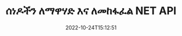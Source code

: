 ---
############################# Static ############################
layout: "product"
date: 2022-10-24T15:12:51
draft: false

product: "Merger"
product_tag: "merger"
platform: ".NET"
platform_tag: "net"

############################# Head ############################
head_title: "C# .NET ሰነድ ውህደት ኤፒአይ | ፒዲኤፍ ዎርድ ኤክሴል EPUBን ያዋህዱ እና ክፋይ"
head_description: "የሰነድ ገጾችን ከፒዲኤፍ፣ ማይክሮሶፍት ዎርድ፣ ኤክሴል፣ አቀራረቦች፣ ቪዚዮ እና የምስል ቅርጸቶች ለማጣመር፣ ለመከፋፈል፣ ለመለዋወጥ ወይም ለማስወገድ C# .NET ሰነድ ውህደት ኤፒአይ።"

############################# Header ############################
title: "ሰነዶችን ለማዋሃድ እና ለመከፋፈል NET API"
description: "በ NET አፕሊኬሽኖች ውስጥ ሰነዶችን፣ ስላይዶችን እና ንድፎችን ለማጣመር፣ ለመከፋፈል፣ ለመቀያየር፣ ለመቁረጥ ወይም ለማስወገድ API"
button:
    enable: true

############################# SubMenu ############################
submenu:
    enable: true
    
    left:
        img_alt: "GroupDocs.Merger for .NET"
        image: "https://www.groupdocs.cloud/templates/groupdocs/images/product-logos/groupdocs-merger-net.png"
        product: "GroupDocs.Merger"
        platform: ".NET"

    middle:
        button:
            # button loop
            - link: "#overview"
              text: "አጠቃላይ እይታ"

            # button loop
            - link: "#features"
              text: "ዋና መለያ ጸባያት"

            # button loop
            - link: "#support"
              text: "ድጋፍ"

            # button loop
            - link: "https://products.groupdocs.app/merger"
              text: "የቀጥታ ማሳያ"

            # button loop
            - link: "https://purchase.groupdocs.com/pricing/merger/net"
              text: "የዋጋ አሰጣጥ"

    right:
        link_download: "https://downloads.groupdocs.com/merger"
        link_learn: "https://docs.groupdocs.com/merger/net/"
        link_buy: "https://purchase.groupdocs.com"

############################# Overview ############################
overview:
    enable: true
    content: |
      GroupDocs.Merger ለ .NET፣ በ C#፣ ASP.NET እና በሌሎች .NET ቴክኖሎጂዎች ከፍተኛ ደረጃ ያላቸውን የንግድ መተግበሪያዎችን በፍጥነት እንድታዳብሩ ያግዝሃል። ጥቂት የኮድ መስመሮች ብቻ የእርስዎን .NET አፕሊኬሽኖች እንዲያዋህዱ፣ እንዲከፍሉ፣ እንዲያስተካክሉ፣ እንዲለዋወጡ፣ እንዲቆርጡ እና ነጠላ ገጽን ወይም የሰነድ ገጾችን፣ ስላይዶችን፣ ምስሎችን ወይም ንድፎችን እንዲያስወግዱ ያስችላቸዋል። የታወቁ እና የማይታወቁ የፋይል ቅርጸቶችን የይለፍ ቃል ጥበቃ በማቀናበር ወይም በማስወገድ እነዚህን ስራዎች ደህንነታቸው በተጠበቁ ፋይሎች ላይ ያከናውኑ።  

      GroupDocs.Merger ለ .NET በመጠቀም፣መቀላቀልን ማከናወን ይችላሉ፤ በነጠላ ሰነዶች ላይ መከፋፈል እና ሌሎች ተዛማጅ ስራዎች እንዲሁም የሰነዶች ስብስብ. እንደ Microsoft Word፣ Excel፣ PowerPoint፣ Visio፣ OpenDocument፣ PDF፣ XPS፣ TXT፣ CSV፣ eBook እና የምስል ፋይል ቅርጸቶች ያሉ ሁሉንም ታዋቂ ቅርጸቶች ፕሮግራማዊ በሆነ መንገድ ያስተካክሉ።
    tabs:
      enable: true
      
      ## TAB ONE ##
      tab_one:
        description: |
          የሚከተለው የ GroupDocs.Merger ለ .NET አጠቃላይ እይታ ነው፡-
      
        left:
          enable: true
          icon: "fab fa-html5"
          title: "የሰነድ ስራዎች"
          content: |
            * የገጽ ቅደም ተከተል ለውጥ
            * ገጾችን ያስወግዱ ወይም ይሰርዙ
            * ሰነድ ይከፋፍሉ ወይም ይሰብሩ
            * ማናቸውንም ሁለት ገጾች ይቀያይሩ ወይም ያጥፉ
            * ነጠላ ወይም ብዙ ገጾችን ይከርክሙ
            * ብዙ ሰነዶችን ይቀላቀሉ
        
        right:
          enable: true
          icon: "fab fa-html5"
          title: "የደህንነት ስራዎች"
          content: |
            * የሰነድ ደህንነትን ያዋቅሩ
            * የሰነድ ደህንነት ሁኔታን ያረጋግጡ
            * የሰነድ ይለፍ ቃል ያዘጋጁ
            * የሰነድ ይለፍ ቃል ያዘምኑ
            * የሰነድ ይለፍ ቃል ያስወግዱ
      
      ## TAB TWO ##
      tab_two:
        description: |
          GroupDocs.Merger ለ .NET የሚከተሉትን [የሰነድ ፋይል ቅርጸቶች](https://docs.groupdocs.com/merger/net/supported-document-formats/) ማዋሃድ ይደግፋል።

        left:
          enable: true
          table:
            # table loop
            - title: "ማይክሮሶፍት ኦፊስ"
              content: |
                * ** ቃል፡** DOC፣ DOCX፣ DOCM፣ DOT፣ DOTX፣ DOTM፣ RTF፣ TXT
                * ** Excel:** XLS፣ XLSX፣ XLSM፣ XLSB፣ XLTM፣ XLT፣ XLTM፣ XLTX፣ XLAM፣ SXC፣ የተመን ሉህML
                * **PowerPoint:** PPT፣ PPTX፣ PPS፣ PPSX፣ PPSM፣ POT፣ POTM፣ POTX፣ PPTM
                * **አንድ ማስታወሻ፡** አንድ

        right:
          enable: true
          table:
            # table loop
            - title: "ክፍት ሰነድ እና ሌሎች ቅርጸቶች"
              content: |
                * **የክፍት ሰነድ ቅርጸቶች**፡ ODT፣ OTT፣ ODP፣ OTP፣ ODS
                * ** ቋሚ አቀማመጥ ***: ፒዲኤፍ, XPS
                * ** ምስሎች ***: BMP, PNG, TIFF
                * ** ድር ***: HTML፣ MHT፣ MHTML
                * ** ጽሑፍ ***፡ TXT፣ CSV፣ TSV
                * ** ላቴክስ ***: TEX
                * ** ኢመጽሐፍ ***: EPUB

      ## TAB THREE ##
      tab_three:
        description: |
          GroupDocs.Merger ለ .NET የሚከተሉትን ኦፕሬቲንግ ሲስተሞች፣ ማዕቀፎች እና የጥቅል አስተዳዳሪዎች ይደግፋል፡
        
        left:
          enable: true
          table:
            # table loop
            - icon: "fab fa-windows"
              title: "ስርዓተ ክወናዎች"
              content: |
                * ዊንዶውስ ዴስክቶፕ
                * ዊንዶውስ አገልጋይ
                * ዊንዶውስ Azure
                * ሊኑክስ

            # table loop
            - icon: "fas fa-code"
              title: "የሚደገፉ Frameworks"
              content: |
                * NET Framework 2.0 ወይም ከዚያ በላይ
                * Mono Framework 1.2 ወይም ከዚያ በላይ
                * NET መደበኛ 2.0
                * NET ኮር 2.0

        right:
          enable: true
          table:
            # table loop
            - icon: "fas fa-box"
              title: "የጥቅል አስተዳዳሪ"
              content: |
                * ኑግት።

            # table loop
            - icon: "fas fa-tools"
              title: "የልማት አካባቢ"
              content: |
                * የማይክሮሶፍት ቪዥዋል ስቱዲዮ
                * Xamarin.Android
                * Xamarin.IOS
                * Xamarin.ማክ
                * MonoDevelop

############################# Features ############################
features:
    enable: true
    title: "የቡድን ሰነዶች.መዋሃድ ለ NET ባህሪያት"

    feature:
      # feature loop
      - icon: "fas fa-copy"
        content: "ብዙ ገጾችን፣ ስላይዶችን እና ሥዕላዊ መግለጫዎችን ወደ አንድ ሰነድ ያዋህዱ እና ያዋህዱ"
       
      # feature loop
      - icon: "fas fa-eye"
        content: "ትላልቅ ሰነዶችን ወደ ብዙ ትናንሽ ፋይሎች ይከፋፍሏቸው እና ይሰብሩ"

      # feature loop
      - icon: "fas fa-bolt"
        content: "ገጾችን፣ ስላይዶችን ወይም ሥዕላዊ መግለጫዎችን እንደገና ያቀናብሩ፣ ያዋህዱ እና እንደገና ያደራጁ"
      
      # feature loop
      - icon: "fas fa-file-powerpoint"
        content: "በሰነድ ውስጥ ሁለት ገጾችን፣ ስላይዶችን ወይም ሥዕላዊ መግለጫዎችን መለዋወጥ እና መለዋወጥ"

      # feature loop
      - icon: "fas fa-code"
        content: "የተወሰኑ ገጾችን፣ ስላይዶችን ወይም ንድፎችን በማስወገድ ሰነዱን ይከርክሙ"

      # feature loop
      - icon: "fas fa-cloud"
        content: "ነጠላ ወይም የገጾችን፣ ስላይዶችን ወይም ንድፎችን ስብስብ አስወግድ"

      # feature loop
      - icon: "fas fa-remove-format"
        content: "ብዙ ቁጥር ያላቸውን ሰነዶች በቡድን ያያይዙ"

      # feature loop
      - icon: "fas fa-comment-slash"
        content: "ሰነዱ በይለፍ ቃል የተጠበቀ መሆኑን በፕሮግራማዊ መንገድ ያረጋግጡ"

      # feature loop
      - icon: "fas fa-location-arrow"
        content: "የታወቁ እና ያልታወቁ የሰነድ ቅርጸቶችን ይለፍ ቃል ያዘጋጁ፣ ዳግም ያስጀምሩ እና ያስወግዱ"

      # feature loop
      - icon: "fas fa-border-all"
        content: "የሚደገፉ የፋይል ቅርጸቶችን ዝርዝር ያውጡ – ተከፋፍለው ይቀላቀሉ ጽሑፍ (ERR) የምዝግብ ማስታወሻ ፋይል ቅርጸት"

      # feature loop
      - icon: "fas fa-wrench"
        content: "ገጾችን አሽከርክር እና የታወቁ እና ያልታወቁ ቅርጸቶችን የገጽ አቀማመጥ ቀይር"

      # feature loop
      - icon: "fas fa-columns"
        content: "ብዙ የተለያዩ ቅርጸቶችን ወደ DOC፣ DOCX እና XPS ያዋህዱ"

      # feature loop
      - icon: "fas fa-file-word"
        content: "ትላልቅ የጽሑፍ ፋይሎችን በመስመር ቁጥሮች መከፋፈል"

      # feature loop
      - icon: "fas fa-envelope"
        content: "የሰነድ ገጾችን እና የስዕላዊ መግለጫዎችን የቤተሰብ ቅርጸቶችን ያግኙ"

      # feature loop
      - icon: "fas fa-print"
        content: "በባዶ ጥቁር ምስል ቦታ ምስሎችን ከጀርባ ቀለም ጋር ይቀላቀሉ"

      # feature loop
      - icon: "fas fa-file-archive"
        content: "የተለያዩ የሰነዶች አይነቶች (DOC፣ XLS፣ PPT ወዘተ) ወደ ነጠላ ፒዲኤፍ ፋይል ያዋህዱ"

      # feature loop
      - icon: "fas fa-lock"
        content: "በቀላሉ OLE ነገሮችን ወደ ማይክሮሶፍት ዎርድ፣ ኤክሴል፣ አቀራረብ እና ክፍት ሰነድ ፋይል አይነቶች ያስመጡ"

      # feature loop
      - icon: "fas fa-file-code"
        content: "በ OLE ነገሮች በኩል ሌሎች ሰነዶችን ወደ ዲያግራም ገጽ ያክሉ"

    more_feature:
      # more_feature_loop
      - title: "የሚፈለጉትን ገጾች ከሰነዶች ያስወግዱ"
        content: |
          GroupDocs.Merger ለ .NET API ያልተፈለጉ ገጾችን ከሰነድዎ እንዲሰርዙ ያግዝዎታል።
      
      # more_feature_loop
      - title: "ትራንስፎርሜሽን ወደ ተሰራ ውጤት ተግብር"
        content: "GroupDocs.Merger ለ NET API በመጠቀም ወደ ተሰራው የውጤት ሰነድ የተለያዩ ለውጦችን ማድረግ ትችላለህ። እነዚህ የትራንስፎርሜሽን አማራጮች ለእይታ የተሰራውን ውጤት በሚያቀርቡበት መንገድ ላይ ቁጥጥር ይሰጡዎታል። ያሉት ለውጦች፣ የገጽ ማሽከርከር አማራጭ፣ የገጽ ዳግም ማደራጀት አማራጭ እና የጽሑፍ የውሃ ምልክት መተግበር ናቸው።"

      # more_feature_loop
      - title: "ያልታወቀ የሰነድ ቅርጸት የይለፍ ቃል ያረጋግጡ"
        content: "GroupDocs.Merger ለ .NET ኤፒአይ ቅርፀቱ የማይታወቅ የሰነድ ይለፍ ቃል እንዲፈትሹ ያስችልዎታል።"

############################# Support ############################
support:
    enable: true

############################# Solutions ############################
solutions:
    enable: true
    title: "GroupDocs.Merger የሰነድ ውህደት ኤፒአይዎችን ለሌሎች ታዋቂ የልማት አካባቢዎች ያቀርባል"

    solution:
        # solution loop
        - img_alt: "የቡድን ሰነዶች.ውህደት ለጃቫ"
          image: "https://www.groupdocs.cloud/templates/groupdocs/images/product-logos/groupdocs-merger-java.png"
          product: "GroupDocs.Merger"
          platform: "Java"
          link: "/merger/java/"

############################# Back to top ###############################
back_to_top:
  enable: true
---